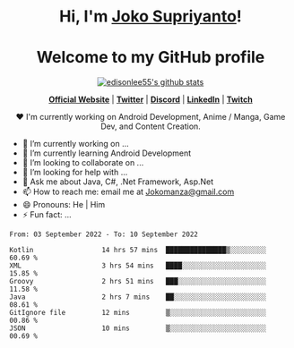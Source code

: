 <h1 align="center">Hi, I'm <a href="https://www.google.com">Joko Supriyanto</a>!</h1>
<h1 align="center">Welcome to my GitHub profile</h1>

<p align="center">
  <a href="https://github.com/jokomanza"><img src="https://github-readme-stats.vercel.app/api?username=jokomanza&hide_border=true&show_icons=true" alt="edisonlee55's github stats"></a>
</p>

<p align="center">
  <strong><a href="https://www.google.com">Official Website</a></strong> |
  <strong><a href="https://twitter.com/jokomanza">Twitter</a></strong> |
  <strong><a href="https://discord.gg/nYXzaUS">Discord</a></strong> |
  <strong><a href="https://www.linkedin.com/in/jokomanza">LinkedIn</a></strong> |
  <strong><a href="https://www.twitch.tv/jokomanza">Twitch</a></strong>
</p>

<p align="center">❤ I'm currently working on Android Development, Anime / Manga, Game Dev, and Content Creation.</p>

- 🔭 I’m currently working on ...
- 🌱 I’m currently learning Android Development
- 👯 I’m looking to collaborate on ...
- 🤔 I’m looking for help with ...
- 💬 Ask me about Java, C#, .Net Framework, Asp.Net
- 📫 How to reach me: email me at Jokomanza@gmail.com
- 😄 Pronouns: He | Him
- ⚡ Fun fact: ...

<!--START_SECTION:waka-->

```text
From: 03 September 2022 - To: 10 September 2022

Kotlin                 14 hrs 57 mins  ███████████████▒░░░░░░░░░   60.69 %
XML                    3 hrs 54 mins   ████░░░░░░░░░░░░░░░░░░░░░   15.85 %
Groovy                 2 hrs 51 mins   ███░░░░░░░░░░░░░░░░░░░░░░   11.58 %
Java                   2 hrs 7 mins    ██░░░░░░░░░░░░░░░░░░░░░░░   08.61 %
GitIgnore file         12 mins         ▒░░░░░░░░░░░░░░░░░░░░░░░░   00.86 %
JSON                   10 mins         ▒░░░░░░░░░░░░░░░░░░░░░░░░   00.69 %
```

<!--END_SECTION:waka-->
